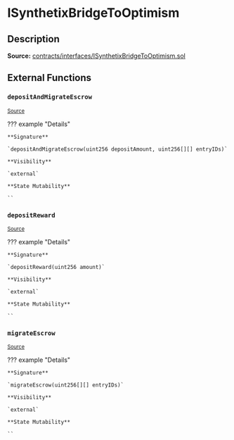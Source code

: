 # ISynthetixBridgeToOptimism

## Description

**Source:** [contracts/interfaces/ISynthetixBridgeToOptimism.sol](https://github.com/Synthetixio/synthetix/tree/v2.45.1/contracts/interfaces/ISynthetixBridgeToOptimism.sol)

## External Functions

### `depositAndMigrateEscrow`

<sub>[Source](https://github.com/Synthetixio/synthetix/tree/v2.45.1/contracts/interfaces/ISynthetixBridgeToOptimism.sol#L9)</sub>

??? example "Details"

    **Signature**

    `depositAndMigrateEscrow(uint256 depositAmount, uint256[][] entryIDs)`

    **Visibility**

    `external`

    **State Mutability**

    ``

### `depositReward`

<sub>[Source](https://github.com/Synthetixio/synthetix/tree/v2.45.1/contracts/interfaces/ISynthetixBridgeToOptimism.sol#L7)</sub>

??? example "Details"

    **Signature**

    `depositReward(uint256 amount)`

    **Visibility**

    `external`

    **State Mutability**

    ``

### `migrateEscrow`

<sub>[Source](https://github.com/Synthetixio/synthetix/tree/v2.45.1/contracts/interfaces/ISynthetixBridgeToOptimism.sol#L5)</sub>

??? example "Details"

    **Signature**

    `migrateEscrow(uint256[][] entryIDs)`

    **Visibility**

    `external`

    **State Mutability**

    ``
